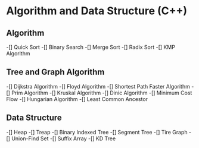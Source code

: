 # Algorithm and Data Structure (C++)
## Algorithm
-[] Quick Sort
-[] Binary Search
-[] Merge Sort
-[] Radix Sort
-[] KMP Algorithm

## Tree and Graph Algorithm
-[] Dijkstra Algorithm
-[] Floyd Algorithm
-[] Shortest Path Faster Algorithm
-[] Prim Algorithm
-[] Kruskal Algorithm
-[] Dinic Algorithm
-[] Minimum Cost Flow
-[] Hungarian Algorithm
-[] Least Common Ancestor

## Data Structure
-[] Heap
-[] Treap
-[] Binary Indexed Tree
-[] Segment Tree
-[] Tire Graph
-[] Union-Find Set
-[] Suffix Array
-[] KD Tree
